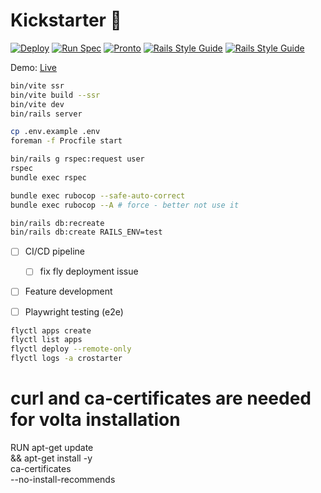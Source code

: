 # Kickstarter 🎉

[![Deploy](https://github.com/lakshmaji/kickstarter/actions/workflows/build.yml/badge.svg?branch=main)](https://github.com/lakshmaji/kickstarter/actions/workflows/build.yml) [![Run Spec](https://github.com/lakshmaji/kickstarter/actions/workflows/spec.yml/badge.svg?branch=main)](https://github.com/lakshmaji/kickstarter/actions/workflows/spec.yml) [![Pronto](https://github.com/lakshmaji/kickstarter/actions/workflows/pronto.yml/badge.svg?branch=main)](https://github.com/lakshmaji/kickstarter/actions/workflows/pronto.yml) [![Rails Style Guide](https://img.shields.io/badge/code_style-rubocop-brightgreen.svg)](https://github.com/rubocop/rubocop-rails) [![Rails Style Guide](https://img.shields.io/badge/code_style-community-brightgreen.svg)](https://rails.rubystyle.guide)


Demo: [Live](https://crostarter.fly.dev/)


```bash
bin/vite ssr
bin/vite build --ssr
bin/vite dev
bin/rails server
```

```bash
cp .env.example .env
foreman -f Procfile start
```

```bash
bin/rails g rspec:request user
rspec
bundle exec rspec
```

```bash
bundle exec rubocop --safe-auto-correct
bundle exec rubocop --A # force - better not use it
```

```bash
bin/rails db:recreate
bin/rails db:create RAILS_ENV=test
```


- [ ] CI/CD pipeline
  - [ ] fix fly deployment issue
- [ ] Feature development
- [ ] Playwright testing (e2e)


```bash
flyctl apps create 
flyctl list apps
flyctl deploy --remote-only
flyctl logs -a crostarter
```


# curl and ca-certificates are needed for volta installation
RUN apt-get update \
    && apt-get install -y \
    ca-certificates \
    --no-install-recommends

